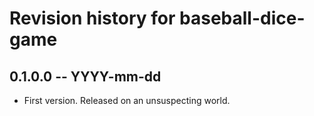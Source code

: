 # Revision history for baseball-dice-game

## 0.1.0.0 -- YYYY-mm-dd

* First version. Released on an unsuspecting world.

